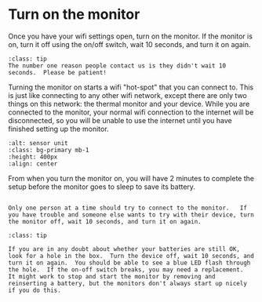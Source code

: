 # Turn on the monitor 
Once you have your wifi settings open, turn on the monitor.  If the monitor is on, turn it off using the on/off switch, wait 10 seconds, and turn it on again.   


```{admonition} Tip
:class: tip
The number one reason people contact us is they didn't wait 10 seconds.  Please be patient!  

```

Turning the monitor on starts a wifi "hot-spot" that you can connect to.  This is just like connecting to any
other wifi network, except there are only two things on this network:  the thermal monitor and your device.  While you are connected to the monitor, your normal wifi connection to the internet will be disconnected, so you will be unable to use the internet until you have finished setting up the monitor.

```{image} /images/v3/monitor-power-switch.jpg
:alt: sensor unit
:class: bg-primary mb-1
:height: 400px
:align: center
```

From when you turn the monitor on, you will have 2 minutes to complete the setup before the monitor goes to sleep to save its battery.



```{admonition} Important

Only one person at a time should try to connect to the monitor.   If you have trouble and someone else wants to try with their device, turn the monitor off, wait 10 seconds, and turn it on again.

```


```{admonition} Tip
:class: tip

If you are in any doubt about whether your batteries are still OK, look for a hole in the box.  Turn the device off, wait 10 seconds, and turn it on again.  You should be able to see a blue LED flash through the hole.  If the on-off switch breaks, you may need a replacement.  It might work to stop and start the monitor by removing and reinserting a battery, but the monitors don't always start up nicely if you do this.  

```

